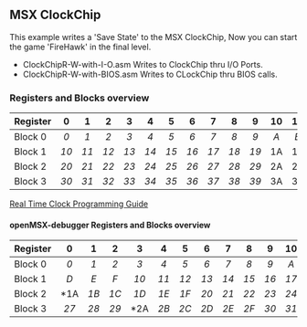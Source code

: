 ## MSX ClockChip  
  
This example writes a 'Save State' to the MSX ClockChip,
Now you can start the game 'FireHawk' in the final level.  
  
- ClockChipR-W-with-I-O.asm Writes to ClockChip thru I/O Ports.  
- ClockChipR-W-with-BIOS.asm Writes to CLockChip thru BIOS calls.


### Registers and Blocks overview
| Register | 0	| 1	| 2	| 3	| 4	| 5	| 6	| 7	| 8	| 9	| 10 | 11 | 12| 13 | 14 | 15 |
| -------- |:---: |:---: |:---: |:---: |:---: |:---: |:---: |:---: |:---: |:---: |:---: |:---: |:---: |:---: |:---: |:---: |
| Block 0 |*0*|*1*|*2*|*3*|*4*|*5*|*6*|*7*|*8*|*9*|*A*|*B*|*C*|`D`|`E`|`F`|
| Block 1 |*10*|*11*|*12*|*13*|*14*|*15*|*16*|*17*|*18*|*19*|1A|1B|1C|`1D`|`1E`|`1F`|
| Block 2 |*20*|*21*|*22*|*23*|*24*|*25*|*26*|*27*|*28*|*29*|2A|2B|2C|`2D`|`2E`|`2F`|
| Block 3 |*30*|*31*|*32*|*33*|*34*|*35*|*36*|*37*|*38*|*39*|3A|3B|3C|`3D`|`3E`|`3F`|

[Real Time Clock Programming Guide](https://www.msx.org/wiki/Real_Time_Clock_Programming)

#### openMSX-debugger Registers and Blocks overview
| Register | 0	| 1	| 2	| 3	| 4	| 5	| 6	| 7	| 8	| 9	| 10 | 11 | 12| 
| -------- |:---: |:---: |:---: |:---: |:---: |:---: |:---: |:---: |:---: |:---: |:---: |:---: |:---: |
| Block 0 |*0*|*1*|*2*|*3*|*4*|*5*|*6*|*7*|*8*|*9*|*A*|*B*|*C*|
| Block 1 |*D*|*E*|*F*|*10*|*11*|*12*|*13*|*14*|*15*|*16*|*17*|*18*|*19*|
| Block 2 |*1A|*1B*|*1C*|*1D*|*1E*|*1F*|*20*|*21*|*22*|*23*|*24*|*25*|*26*|
| Block 3 |*27*|*28*|*29*|*2A|*2B*|*2C*|*2D*|*2E*|*2F*|*30*|*31*|*32*|*33*|